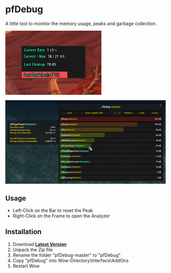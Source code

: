 # pfDebug

A little tool to monitor the memory usage, peaks and garbage collection.

![widget](widget.jpg)

![analyzer](analyzer.jpg)

## Usage
- Left-Click on the Bar to reset the Peak
- Right-Click on the Frame to open the Analyzer

## Installation
1. Download **[Latest Version](https://github.com/shagu/pfDebug/archive/master.zip)**
2. Unpack the Zip file
3. Rename the folder "pfDebug-master" to "pfDebug"
4. Copy "pfDebug" into Wow-Directory\Interface\AddOns
5. Restart Wow
